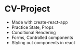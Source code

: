 # CV-Project
- Made with create-react-app
- Practice State, Props
- Conditional Rendering
- Forms, Controlled components
- Styling out components in react
